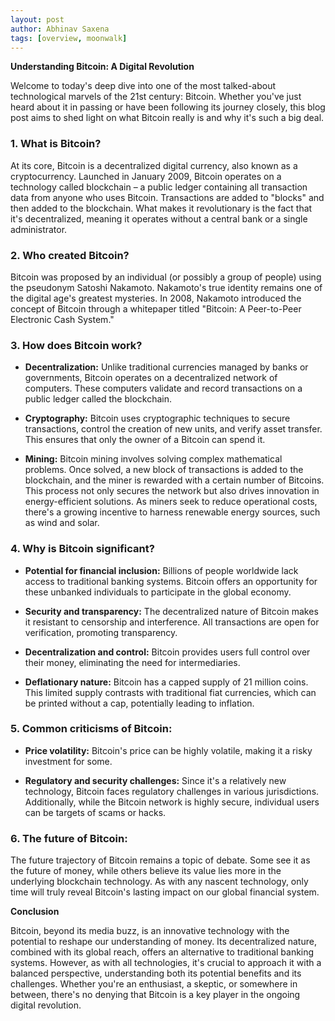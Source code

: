 ```yaml
---
layout: post
author: Abhinav Saxena
tags: [overview, moonwalk]
---
```

**Understanding Bitcoin: A Digital Revolution**

Welcome to today's deep dive into one of the most talked-about technological marvels of the 21st century: Bitcoin. Whether you've just heard about it in passing or have been following its journey closely, this blog post aims to shed light on what Bitcoin really is and why it's such a big deal.

### **1. What is Bitcoin?**

At its core, Bitcoin is a decentralized digital currency, also known as a cryptocurrency. Launched in January 2009, Bitcoin operates on a technology called blockchain – a public ledger containing all transaction data from anyone who uses Bitcoin. Transactions are added to "blocks" and then added to the blockchain. What makes it revolutionary is the fact that it's decentralized, meaning it operates without a central bank or a single administrator.

### **2. Who created Bitcoin?**

Bitcoin was proposed by an individual (or possibly a group of people) using the pseudonym Satoshi Nakamoto. Nakamoto's true identity remains one of the digital age's greatest mysteries. In 2008, Nakamoto introduced the concept of Bitcoin through a whitepaper titled "Bitcoin: A Peer-to-Peer Electronic Cash System."

### **3. How does Bitcoin work?**

- **Decentralization:** Unlike traditional currencies managed by banks or governments, Bitcoin operates on a decentralized network of computers. These computers validate and record transactions on a public ledger called the blockchain.

- **Cryptography:** Bitcoin uses cryptographic techniques to secure transactions, control the creation of new units, and verify asset transfer. This ensures that only the owner of a Bitcoin can spend it.

- **Mining:** Bitcoin mining involves solving complex mathematical problems. Once solved, a new block of transactions is added to the blockchain, and the miner is rewarded with a certain number of Bitcoins. This process not only secures the network but also drives innovation in energy-efficient solutions. As miners seek to reduce operational costs, there's a growing incentive to harness renewable energy sources, such as wind and solar.

### **4. Why is Bitcoin significant?**

- **Potential for financial inclusion:** Billions of people worldwide lack access to traditional banking systems. Bitcoin offers an opportunity for these unbanked individuals to participate in the global economy.

- **Security and transparency:** The decentralized nature of Bitcoin makes it resistant to censorship and interference. All transactions are open for verification, promoting transparency.

- **Decentralization and control:** Bitcoin provides users full control over their money, eliminating the need for intermediaries.

- **Deflationary nature:** Bitcoin has a capped supply of 21 million coins. This limited supply contrasts with traditional fiat currencies, which can be printed without a cap, potentially leading to inflation.

### **5. Common criticisms of Bitcoin:**

- **Price volatility:** Bitcoin's price can be highly volatile, making it a risky investment for some.
  
- **Regulatory and security challenges:** Since it's a relatively new technology, Bitcoin faces regulatory challenges in various jurisdictions. Additionally, while the Bitcoin network is highly secure, individual users can be targets of scams or hacks.

### **6. The future of Bitcoin:**

The future trajectory of Bitcoin remains a topic of debate. Some see it as the future of money, while others believe its value lies more in the underlying blockchain technology. As with any nascent technology, only time will truly reveal Bitcoin's lasting impact on our global financial system.

**Conclusion**

Bitcoin, beyond its media buzz, is an innovative technology with the potential to reshape our understanding of money. Its decentralized nature, combined with its global reach, offers an alternative to traditional banking systems. However, as with all technologies, it's crucial to approach it with a balanced perspective, understanding both its potential benefits and its challenges. Whether you're an enthusiast, a skeptic, or somewhere in between, there's no denying that Bitcoin is a key player in the ongoing digital revolution.
